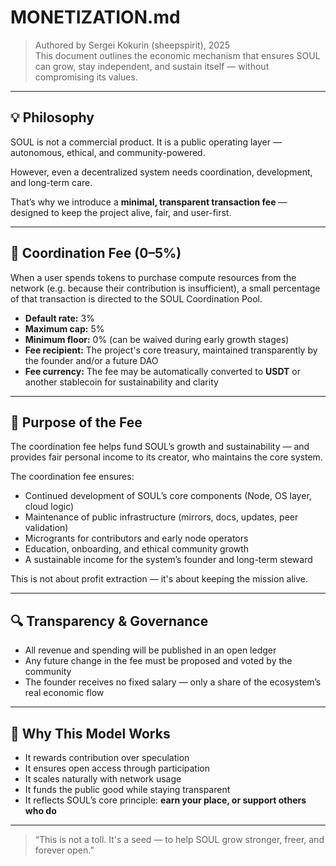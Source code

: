# MONETIZATION.md

> Authored by Sergei Kokurin (sheepspirit), 2025  
> This document outlines the economic mechanism that ensures SOUL can grow, stay independent, and sustain itself — without compromising its values.

---

## 💡 Philosophy

SOUL is not a commercial product. It is a public operating layer — autonomous, ethical, and community-powered.

However, even a decentralized system needs coordination, development, and long-term care.

That’s why we introduce a **minimal, transparent transaction fee** — designed to keep the project alive, fair, and user-first.

---

## 💸 Coordination Fee (0–5%)

When a user spends tokens to purchase compute resources from the network (e.g. because their contribution is insufficient), a small percentage of that transaction is directed to the SOUL Coordination Pool.

- **Default rate:** 3%  
- **Maximum cap:** 5%  
- **Minimum floor:** 0% (can be waived during early growth stages)  
- **Fee recipient:** The project's core treasury, maintained transparently by the founder and/or a future DAO  
- **Fee currency:** The fee may be automatically converted to **USDT** or another stablecoin for sustainability and clarity

---

## 🧭 Purpose of the Fee

The coordination fee helps fund SOUL’s growth and sustainability — and provides fair personal income to its creator, who maintains the core system.

The coordination fee ensures:

- Continued development of SOUL’s core components (Node, OS layer, cloud logic)
- Maintenance of public infrastructure (mirrors, docs, updates, peer validation)
- Microgrants for contributors and early node operators
- Education, onboarding, and ethical community growth
- A sustainable income for the system’s founder and long-term steward

This is not about profit extraction — it's about keeping the mission alive.

---

## 🔍 Transparency & Governance

- All revenue and spending will be published in an open ledger  
- Any future change in the fee must be proposed and voted by the community  
- The founder receives no fixed salary — only a share of the ecosystem’s real economic flow

---

## 🙌 Why This Model Works

- It rewards contribution over speculation  
- It ensures open access through participation  
- It scales naturally with network usage  
- It funds the public good while staying transparent  
- It reflects SOUL’s core principle: **earn your place, or support others who do**

---

> “This is not a toll. It's a seed — to help SOUL grow stronger, freer, and forever open.”
